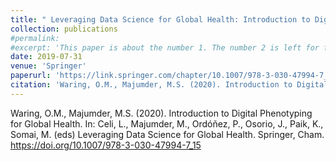```yaml
---
title: " Leveraging Data Science for Global Health: Introduction to Digital Phenotyping"
collection: publications
#permalink: 
#excerpt: 'This paper is about the number 1. The number 2 is left for future work.'
date: 2019-07-31
venue: 'Springer'
paperurl: 'https://link.springer.com/chapter/10.1007/978-3-030-47994-7_15'
citation: 'Waring, O.M., Majumder, M.S. (2020). Introduction to Digital Phenotyping for Global Health. In: Celi, L., Majumder, M., Ordóñez, P., Osorio, J., Paik, K., Somai, M. (eds) Leveraging Data Science for Global Health. Springer, Cham. https://doi.org/10.1007/978-3-030-47994-7_15'
---
```



Waring, O.M., Majumder, M.S. (2020). Introduction to Digital Phenotyping for Global Health. In: Celi, L., Majumder, M., Ordóñez, P., Osorio, J., Paik, K., Somai, M. (eds) Leveraging Data Science for Global Health. Springer, Cham. https://doi.org/10.1007/978-3-030-47994-7_15
